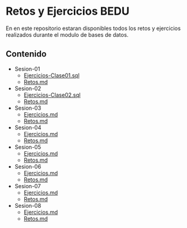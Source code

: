 # Retos y Ejercicios BEDU
En en este repositorio estaran disponibles todos los retos y ejercicios realizados durante el modulo de bases de datos.

## Contenido
- Sesion-01
    - [Ejercicios-Clase01.sql](Sesion-01/Ejercicios-Clase01.sql)<br>
    - [Retos.md](Sesion-01/Retos.md)<br>
- Sesion-02<br>
    - [Ejercicios-Clase02.sql](Sesion-02/Ejercicios-Clase02.sql)<br>
    - [Retos.md](Sesion-02/Retos.md)<br>
- Sesion-03<br>
    - [Ejercicios.md](Sesion-03/Ejercicios.sql)<br>
    - [Retos.md](Sesion-03/Retos.md)<br>
- Sesion-04<br>
    - [Ejercicios.md](Sesion-04/Ejercicios.md)<br>
    - [Retos.md](Retos.md)<br>
- Sesion-05<br>
    - [Ejercicios.md](Sesion-05/Ejercicios.md)<br>
    - [Retos.md](Retos.md)<br>
- Sesion-06<br>
    - [Ejercicios.md](Sesion-06/Ejercicios.md)<br>
    - [Retos.md](Retos.md)<br>
- Sesion-07<br>
    - [Ejercicios.md](Sesion-07/Ejercicios.md)<br>
    - [Retos.md](Sesion-07/Retos.md)<br>
- Sesion-08<br>
    - [Ejercicios.md](Sesion-08/Ejercicios.md)<br>
    - [Retos.md](Sesion-08/Retos.md)<br>

